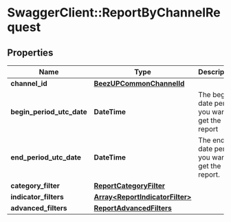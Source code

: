# SwaggerClient::ReportByChannelRequest

## Properties
Name | Type | Description | Notes
------------ | ------------- | ------------- | -------------
**channel_id** | [**BeezUPCommonChannelId**](BeezUPCommonChannelId.md) |  | [optional] 
**begin_period_utc_date** | **DateTime** | The begin date period you want to get the report | 
**end_period_utc_date** | **DateTime** | The end date period you want to get the report. | 
**category_filter** | [**ReportCategoryFilter**](ReportCategoryFilter.md) |  | [optional] 
**indicator_filters** | [**Array&lt;ReportIndicatorFilter&gt;**](ReportIndicatorFilter.md) |  | [optional] 
**advanced_filters** | [**ReportAdvancedFilters**](ReportAdvancedFilters.md) |  | 


